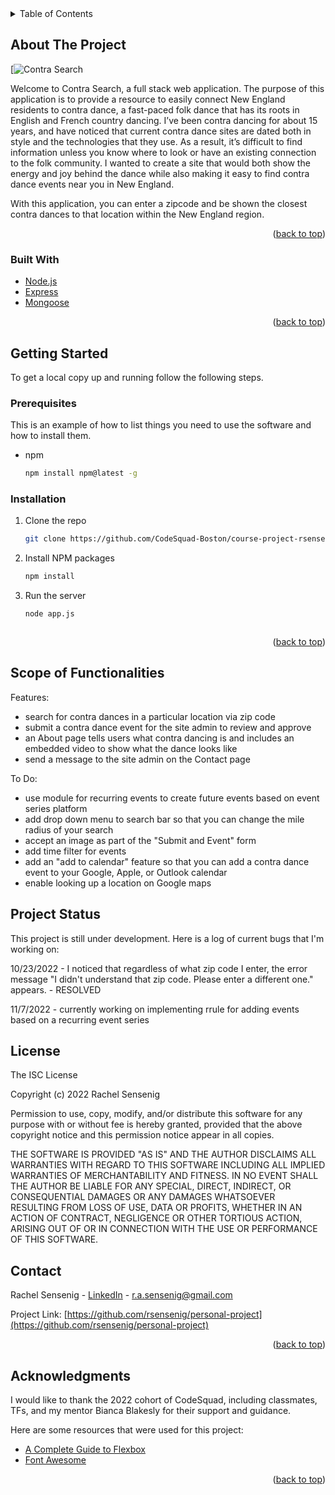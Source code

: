 <!-- TABLE OF CONTENTS -->
<details>
  <summary>Table of Contents</summary>
  <ol>
    <li>
      <a href="#about-the-project">About The Project</a>
      <ul>
        <li><a href="#built-with">Built With</a></li>
      </ul>
    </li>
    <li>
      <a href="#getting-started">Getting Started</a>
      <ul>
        <li><a href="#prerequisites">Prerequisites</a></li>
        <li><a href="#installation">Installation</a></li>
      </ul>
    </li>
    <li><a href="#scope-of-functionalities">Scope of Functionalities</a></li>
    <li><a href="#project-status">Project Status</a></li>
    <li><a href="#license">License</a></li>
    <li><a href="#contact">Contact</a></li>
    <li><a href="#acknowledgments">Acknowledgments</a></li>
  </ol>
</details>



<!-- ABOUT THE PROJECT -->
## About The Project

[![Contra Search](https://github.com/rsensenig/personal-project/blob/main/public/images/contrastar.svg?raw=true)

Welcome to Contra Search, a full stack web application. The purpose of this application is to provide a resource to easily connect New England residents to contra dance, a fast-paced folk dance that has its roots in English and French country dancing. I’ve been contra dancing for about 15 years, and have noticed that current contra dance sites are dated both in style and the technologies that they use. As a result, it’s difficult to find information unless you know where to look or have an existing connection to the folk community. I wanted to create a site that would both show the energy and joy behind the dance while also making it easy to find contra dance events near you in New England.

With this application, you can enter a zipcode and be shown the closest contra dances to that location within the New England region.

<p align="right">(<a href="#top">back to top</a>)</p>



### Built With

* [Node.js](https://nodejs.org/)
* [Express](https://expressjs.com/)
* [Mongoose](https://mongoosejs.com/)

<p align="right">(<a href="#top">back to top</a>)</p>



<!-- GETTING STARTED -->
## Getting Started

To get a local copy up and running follow the following steps.

### Prerequisites

This is an example of how to list things you need to use the software and how to install them.
* npm
  ```sh
  npm install npm@latest -g
  ```

### Installation

1. Clone the repo
   ```sh
   git clone https://github.com/CodeSquad-Boston/course-project-rsensenig.git
   ```
2. Install NPM packages
   ```sh
   npm install
   ```
3. Run the server
    ```sh
    node app.js
    ```
   ```

<p align="right">(<a href="#top">back to top</a>)</p>



<!-- Scope of Functionalities -->
## Scope of Functionalities

Features:
* search for contra dances in a particular location via zip code
* submit a contra dance event for the site admin to review and approve
* an About page tells users what contra dancing is and includes an embedded video to show what the dance looks like
* send a message to the site admin on the Contact page

To Do:
* use module for recurring events to create future events based on event series platform
* add drop down menu to search bar so that you can change the mile radius of your search
* accept an image as part of the "Submit and Event" form
* add time filter for events
* add an "add to calendar" feature so that you can add a contra dance event to your Google, Apple, or Outlook calendar
* enable looking up a location on Google maps



<!-- Project Status -->
## Project Status
This project is still under development. Here is a log of current bugs that I'm working on:

10/23/2022 - I noticed that regardless of what zip code I enter, the error message "I didn't understand that zip code. Please enter a different one." appears. - RESOLVED

11/7/2022 - currently working on implementing rrule for adding events based on a recurring event series

<!-- License -->
## License
The ISC License

Copyright (c) 2022 Rachel Sensenig

Permission to use, copy, modify, and/or distribute this software for any
purpose with or without fee is hereby granted, provided that the above
copyright notice and this permission notice appear in all copies.

THE SOFTWARE IS PROVIDED "AS IS" AND THE AUTHOR DISCLAIMS ALL WARRANTIES
WITH REGARD TO THIS SOFTWARE INCLUDING ALL IMPLIED WARRANTIES OF
MERCHANTABILITY AND FITNESS. IN NO EVENT SHALL THE AUTHOR BE LIABLE FOR
ANY SPECIAL, DIRECT, INDIRECT, OR CONSEQUENTIAL DAMAGES OR ANY DAMAGES
WHATSOEVER RESULTING FROM LOSS OF USE, DATA OR PROFITS, WHETHER IN AN
ACTION OF CONTRACT, NEGLIGENCE OR OTHER TORTIOUS ACTION, ARISING OUT OF OR
IN CONNECTION WITH THE USE OR PERFORMANCE OF THIS SOFTWARE.



<!-- CONTACT -->
## Contact

Rachel Sensenig - [LinkedIn](https://www.linkedin.com/in/rachel-sensenig/) - r.a.sensenig@gmail.com

Project Link: [https://github.com/rsensenig/personal-project](https://github.com/rsensenig/personal-project)

<p align="right">(<a href="#top">back to top</a>)</p>



<!-- ACKNOWLEDGMENTS -->
## Acknowledgments

I would like to thank the 2022 cohort of CodeSquad, including classmates, TFs, and my mentor Bianca Blakesly for their support and guidance.

Here are some resources that were used for this project:

* [A Complete Guide to Flexbox](https://css-tricks.com/snippets/css/a-guide-to-flexbox/)
* [Font Awesome](https://fontawesome.com)

<p align="right">(<a href="#top">back to top</a>)</p>